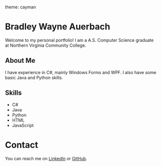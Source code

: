 theme: cayman

# Bradley Wayne Auerbach
Welcome to my personal portfolio! I am a A.S. Computer Science graduate at Northern Virginia Community College.

## About Me
I have experience in C#, mainly Windows Forms and WPF. I also have some basic Java and Python skills.

## Skills
- C#
- Java
- Python
- HTML
- JavaScript

# Contact
You can reach me on [LinkedIn](https://linkedin.com/bradleyauerbach) or [GitHub](https://github.com/bauerbach).
